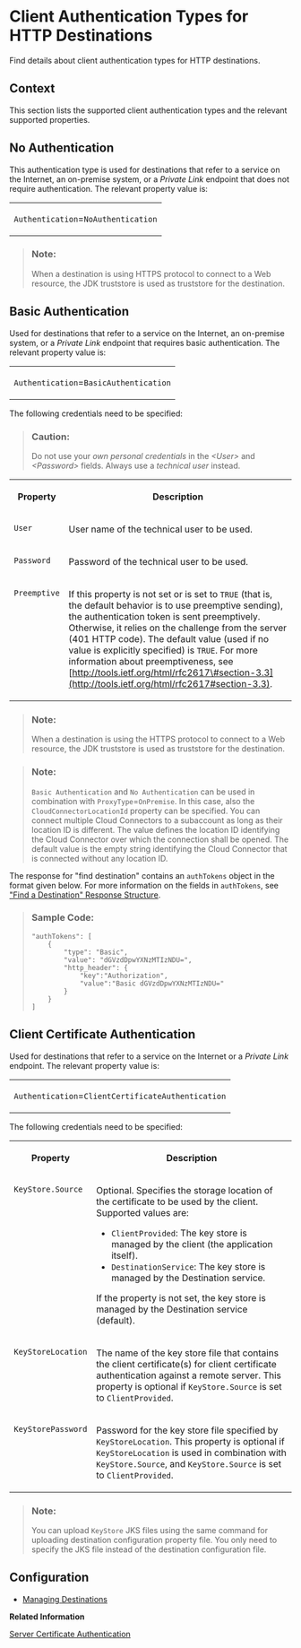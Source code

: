 <!-- loio4e13a04147314e8e9e54321f25d93fdc -->

# Client Authentication Types for HTTP Destinations

Find details about client authentication types for HTTP destinations.



<a name="loio4e13a04147314e8e9e54321f25d93fdc__section_N10017_N10011_N10001"/>

## Context

This section lists the supported client authentication types and the relevant supported properties.



<a name="loio4e13a04147314e8e9e54321f25d93fdc__section_EB93679A17BA40F4A1E1023D10A27D04"/>

## No Authentication

This authentication type is used for destinations that refer to a service on the Internet, an on-premise system, or a *Private Link* endpoint that does not require authentication. The relevant property value is:


<table>
<tr>
<td valign="top">

`Authentication`=`NoAuthentication`

</td>
</tr>
</table>



> ### Note:  
> When a destination is using HTTPS protocol to connect to a Web resource, the JDK truststore is used as truststore for the destination.



<a name="loio4e13a04147314e8e9e54321f25d93fdc__section_0DE472D20F72416BAC5DEEDE623FE331"/>

## Basic Authentication

Used for destinations that refer to a service on the Internet, an on-premise system, or a *Private Link* endpoint that requires basic authentication. The relevant property value is:


<table>
<tr>
<td valign="top">

`Authentication`=`BasicAuthentication`

</td>
</tr>
</table>



The following credentials need to be specified:

> ### Caution:  
> Do not use your *own personal credentials* in the *<User\>* and *<Password\>* fields. Always use a *technical user* instead.


<table>
<tr>
<th valign="top">

Property

</th>
<th valign="top">

Description

</th>
</tr>
<tr>
<td valign="top">

`User` 

</td>
<td valign="top">

User name of the technical user to be used.

</td>
</tr>
<tr>
<td valign="top">

`Password` 

</td>
<td valign="top">

Password of the technical user to be used.

</td>
</tr>
<tr>
<td valign="top">

`Preemptive` 

</td>
<td valign="top">

If this property is not set or is set to `TRUE` \(that is, the default behavior is to use preemptive sending\), the authentication token is sent preemptively. Otherwise, it relies on the challenge from the server \(401 HTTP code\). The default value \(used if no value is explicitly specified\) is `TRUE`. For more information about preemptiveness, see [http://tools.ietf.org/html/rfc2617\#section-3.3](http://tools.ietf.org/html/rfc2617#section-3.3).

</td>
</tr>
</table>

> ### Note:  
> When a destination is using the HTTPS protocol to connect to a Web resource, the JDK truststore is used as truststore for the destination.

> ### Note:  
> `Basic Authentication` and `No Authentication` can be used in combination with `ProxyType`=`OnPremise`. In this case, also the `CloudConnectorLocationId` property can be specified. You can connect multiple Cloud Connectors to a subaccount as long as their location ID is different. The value defines the location ID identifying the Cloud Connector over which the connection shall be opened. The default value is the empty string identifying the Cloud Connector that is connected without any location ID.

The response for "find destination" contains an `authTokens` object in the format given below. For more information on the fields in `authTokens`, see ["Find a Destination" Response Structure](find-a-destination-response-structure-83a3f3b.md).

> ### Sample Code:  
> ```
> "authTokens": [
>     {
>         "type": "Basic",
>         "value": "dGVzdDpwYXNzMTIzNDU=",
>         "http_header": {
>             "key":"Authorization",
>             "value":"Basic dGVzdDpwYXNzMTIzNDU="
>         }
>     }
> ]
> ```



<a name="loio4e13a04147314e8e9e54321f25d93fdc__clientCert"/>

## Client Certificate Authentication

Used for destinations that refer to a service on the Internet or a *Private Link* endpoint. The relevant property value is:


<table>
<tr>
<td valign="top">

`Authentication`=`ClientCertificateAuthentication`

</td>
</tr>
</table>

The following credentials need to be specified:


<table>
<tr>
<th valign="top">

Property

</th>
<th valign="top">

Description

</th>
</tr>
<tr>
<td valign="top">

`KeyStore.Source`

</td>
<td valign="top">

Optional. Specifies the storage location of the certificate to be used by the client. Supported values are:

-   `ClientProvided`: The key store is managed by the client \(the application itself\).
-   `DestinationService`: The key store is managed by the Destination service.

If the property is not set, the key store is managed by the Destination service \(default\).

</td>
</tr>
<tr>
<td valign="top">

`KeyStoreLocation` 

</td>
<td valign="top">

The name of the key store file that contains the client certificate\(s\) for client certificate authentication against a remote server. This property is optional if `KeyStore.Source` is set to `ClientProvided`.

</td>
</tr>
<tr>
<td valign="top">

`KeyStorePassword` 

</td>
<td valign="top">

Password for the key store file specified by `KeyStoreLocation`. This property is optional if `KeyStoreLocation` is used in combination with `KeyStore.Source`, and `KeyStore.Source` is set to `ClientProvided`.

</td>
</tr>
</table>

> ### Note:  
> You can upload `KeyStore` JKS files using the same command for uploading destination configuration property file. You only need to specify the JKS file instead of the destination configuration file.



## Configuration

-   [Managing Destinations](managing-destinations-84e45e0.md)

**Related Information**  


[Server Certificate Authentication](server-certificate-authentication-e75d7f1.md "Create and configure a Server Certificate destination for an application.")

